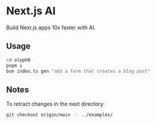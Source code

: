 # Next.js AI

Build Next.js apps 10x faster with AI.

## Usage

```sh
cd aleph0
pnpm i
bun index.ts gen "add a form that creates a blog post"
```

## Notes

To retract changes in the next directory:

```sh
git checkout origin/main -- ../examples/
```
